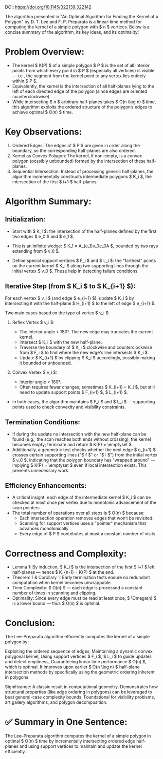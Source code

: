 DOI: https://doi.org/10.1145/322139.322142

The algorithm presented in "An Optimal Algorithm for Finding the Kernel of a Polygon" by D. T. Lee and F. P. Preparata is a linear-time method for computing the kernel of a simple polygon with $ n $ vertices. Below is a concise summary of the algorithm, its key ideas, and its optimality:

# Problem Overview:
- The kernel $ K(P) $ of a simple polygon $ P $ is the set of all interior points from which every point in $ P $ (especially all vertices) is visible — i.e., the segment from the kernel point to any vertex lies entirely within $ P $.
- Equivalently, the kernel is the intersection of all half-planes lying to the left of each directed edge of the polygon (since edges are oriented counterclockwise).
- While intersecting $ n $ arbitrary half-planes takes $ O(n \log n) $ time, this algorithm exploits the ordered structure of the polygon’s edges to achieve optimal $ O(n) $ time.

# Key Observations:
1. Ordered Edges: The edges of $ P $ are given in order along the boundary, so the corresponding half-planes are also ordered.
2. Kernel as Convex Polygon: The kernel, if non-empty, is a convex polygon (possibly unbounded) formed by the intersection of these half-planes.
3. Sequential Intersection: Instead of processing generic half-planes, the algorithm incrementally constructs intermediate polygons $ K_i $, the intersection of the first $ i+1 $ half-planes.

# Algorithm Summary:

## Initialization:
- Start with $ K_1 $: the intersection of the half-planes defined by the first two edges $ e_0 $ and $ e_1 $.

- This is an infinite wedge: $ K_1 = A_{e_1}v_0e_0A $, bounded by two rays extending from $ v_0 $.

- Define special support vertices $ F_i $ and $ L_i $: the "farthest" points on the current kernel $ K_i $ along two supporting lines through the initial vertex $ v_0 $. These help in detecting failure conditions.

## Iterative Step (from $ K_i $ to $ K_{i+1} $):
For each vertex $ v_i $ (and edge $ e_{i+1} $), update $ K_i $ by intersecting it with the half-plane $ H_{i+1} $ to the left of edge $ e_{i+1} $.

Two main cases based on the type of vertex $ v_i $:

1. Reflex Vertex $ v_i $:
    - The interior angle > 180°. The new edge may truncates the current kernel.
    - Intersect $ K_i $ with the new half-plane.
    - Traverse the boundary of $ K_i $ clockwise and counterclockwise from $ F_i $ to find where the new edge's line intersects $ K_i $.
    - Update $ K_{i+1} $ by clipping $ K_i $ accordingly, possibly making it bounded or unbounded.

2. Convex Vertex $ v_i $:
    - Interior angle < 180°.
    - Often requires fewer changes; sometimes $ K_{i+1} = K_i $, but still need to update support points $ F_{i+1} $, $ L_{i+1} $.
- In both cases, the algorithm maintains $ F_i $ and $ L_i $ — supporting points used to check convexity and visibility constraints.

## Termination Conditions:

- If during the update no intersection with the new half-plane can be found (e.g., the scan reaches both ends without crossing), the kernel becomes empty; terminate and return $ K(P) = \emptyset $.
- Additionally, a geometric test checks whether the next edge $ e_{i+1} $ crosses certain supporting lines ("$ f $" or "$ l $") from the initial vertex $ v_0 $, indicating that the polygon boundary has "wrapped around" — implying $ K(P) = \emptyset $ even if local intersection exists. This prevents unnecessary work.

## Efficiency Enhancements:
- A critical insight: each edge of the intermediate kernel $ K_i $ can be checked at most once per vertex due to monotonic advancement of the scan pointers.
- The total number of operations over all steps is $ O(n) $ because:
    - Each intersection operation removes edges that won’t be revisited.
    - Scanning for support vertices uses a "pointer" mechanism that advances monotonically.
    - Every edge of $ P $ contributes at most a constant number of visits.

# Correctness and Complexity:
- Lemma 1: By induction, $ K_i $ is the intersection of the first $ i+1 $ left half-planes — hence $ K_{n-1} = K(P) $ at the end.
- Theorem 1 & Corollary 1: Early termination tests ensure no redundant computation when kernel becomes unwrappable.
- Time Complexity: $ O(n) $ — each edge is processed a constant number of times in scanning and clipping.
- Optimality: Since every edge must be read at least once, $ \Omega(n) $ is a lower bound — thus $ O(n) $ is optimal.

# Conclusion:

The Lee–Preparata algorithm efficiently computes the kernel of a simple polygon by:

Exploiting the ordered sequence of edges,
Maintaining a dynamic convex polygonal kernel,
Using support vertices $ F_i $, $ L_i $ to guide updates and detect emptiness,
Guaranteeing linear time performance $ O(n) $, which is optimal.
It improves upon earlier $ O(n \log n) $ half-plane intersection methods by specifically using the geometric ordering inherent in polygons.

Significance:
A classic result in computational geometry.
Demonstrates how structural properties (like edge ordering in polygons) can be leveraged to beat general-case complexity bounds.
Foundational for visibility problems, art gallery algorithms, and polygon decomposition.

# ✅ Summary in One Sentence:

The Lee–Preparata algorithm computes the kernel of a simple polygon in optimal $ O(n) $ time by incrementally intersecting ordered edge half-planes and using support vertices to maintain and update the kernel efficiently.
